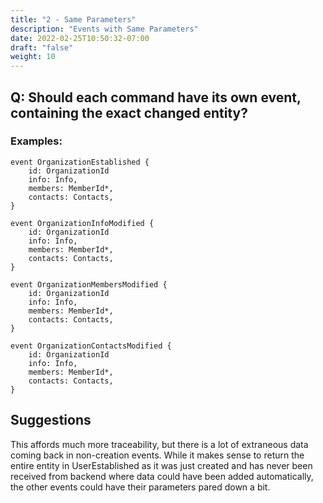```yaml
---
title: "2 - Same Parameters"
description: "Events with Same Parameters"
date: 2022-02-25T10:50:32-07:00
draft: "false"
weight: 10
---
```


## Q: Should each command have its own event, containing the exact changed entity?

### Examples:

```
event OrganizationEstablished {
    id: OrganizationId
    info: Info,
    members: MemberId*,
    contacts: Contacts,
}

event OrganizationInfoModified {
    id: OrganizationId
    info: Info,
    members: MemberId*,
    contacts: Contacts,
}

event OrganizationMembersModified {
    id: OrganizationId
    info: Info,
    members: MemberId*,
    contacts: Contacts,
}

event OrganizationContactsModified {
    id: OrganizationId
    info: Info,
    members: MemberId*,
    contacts: Contacts,
}
```

## Suggestions

This affords much more traceability, but there is a lot of extraneous data coming back in non-creation events. While it makes sense
to return the entire entity in UserEstablished as it was just created and has never been received from backend where data could 
have been added automatically, the other events could have their parameters pared down a bit. 